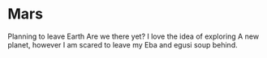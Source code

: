 # Mars
Planning to leave Earth
Are we there yet? I love the idea of exploring A new planet, however I am scared to leave my Eba and egusi soup behind.
